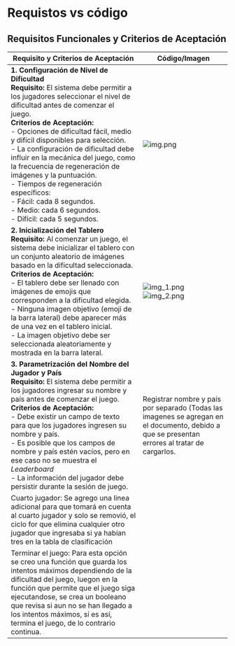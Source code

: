 # Requistos vs código
## Requisitos Funcionales y Criterios de Aceptación

| Requisito y Criterios de Aceptación                                                                                                                                                                                                                                                                                                                                                                                                                                                                                                                                      | Código/Imagen                                                                                                                                  |
|--------------------------------------------------------------------------------------------------------------------------------------------------------------------------------------------------------------------------------------------------------------------------------------------------------------------------------------------------------------------------------------------------------------------------------------------------------------------------------------------------------------------------------------------------------------------------|------------------------------------------------------------------------------------------------------------------------------------------------|
| **1. Configuración de Nivel de Dificultad**<br>**Requisito:** El sistema debe permitir a los jugadores seleccionar el nivel de dificultad antes de comenzar el juego.<br>**Criterios de Aceptación:**<br>- Opciones de dificultad fácil, medio y difícil disponibles para selección.<br>- La configuración de dificultad debe influir en la mecánica del juego, como la frecuencia de regeneración de imágenes y la puntuación.<br>- Tiempos de regeneración específicos:<br>  - Fácil: cada 8 segundos.<br>  - Medio: cada 6 segundos.<br>  - Difícil: cada 5 segundos. | ![img.png](img/img.png)                                                                                                                        |
| **2. Inicialización del Tablero**<br>**Requisito:** Al comenzar un juego, el sistema debe inicializar el tablero con un conjunto aleatorio de imágenes basado en la dificultad seleccionada.<br>**Criterios de Aceptación:**<br>- El tablero debe ser llenado con imágenes de emojis que corresponden a la dificultad elegida.<br>- Ninguna imagen objetivo (emoji de la barra lateral) debe aparecer más de una vez en el tablero inicial.<br>- La imagen objetivo debe ser seleccionada aleatoriamente y mostrada en la barra lateral.                                 | ![img_1.png](img/img_1.png)  ![img_2.png](img/img_2.png)                                                                                       |
| **3. Parametrización del Nombre del Jugador y País**<br>**Requisito:** El sistema debe permitir a los jugadores ingresar su nombre y país antes de comenzar el juego.<br>**Criterios de Aceptación:**<br>- Debe existir un campo de texto para que los jugadores ingresen su nombre y país.<br>- Es posible que los campos de nombre y país estén vacíos, pero en ese caso no se muestra el _Leaderboard_<br>- La información del jugador debe persistir durante la sesión de juego.                                                                                     | Registrar nombre y país por separado (Todas las imagenes se agregan en el documento, debido a que se presentan errores al tratar de cargarlos. |
| Cuarto jugador: Se agrego una linea adicional para que tomará en cuenta al cuarto jugador y solo se removió, el ciclo for que elimina cualquier otro jugador que ingresaba si ya habían tres en la tabla de clasificación                                                                                                                                                                                                                                                                                                                                                
| Terminar el juego: Para esta opción se creo una función que guarda los intentos máximos dependiendo de la dificultad del juego, luegon en la función que permite que el juego siga ejecutandose, se crea un booleano que revisa si aun no se han llegado a los intentos máximos, sí es así, termina el juego,  de lo contrario continua.                                                                                                                                                                                                                                 |                                                                                                                                                |
